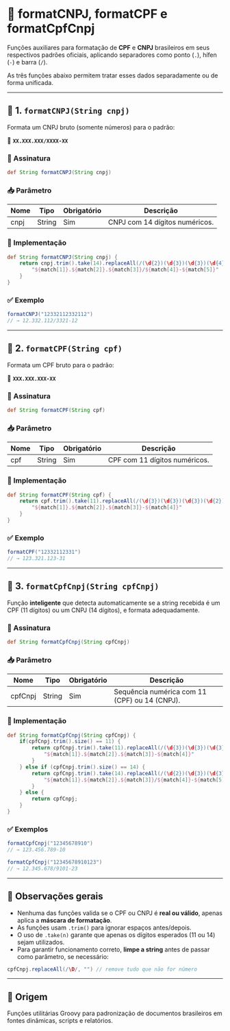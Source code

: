 # 🧾 formatCNPJ, formatCPF e formatCpfCnpj

Funções auxiliares para formatação de **CPF** e **CNPJ** brasileiros em seus respectivos padrões oficiais, aplicando separadores como ponto (`.`), hífen (`-`) e barra (`/`).

As três funções abaixo permitem tratar esses dados separadamente ou de forma unificada.

---

## 🔹 1. `formatCNPJ(String cnpj)`

Formata um CNPJ bruto (somente números) para o padrão:

📌 **`XX.XXX.XXX/XXXX-XX`**

### 🧾 Assinatura
```groovy
def String formatCNPJ(String cnpj)
```

### 📥 Parâmetro
| Nome | Tipo   | Obrigatório | Descrição                       |
|------|--------|-------------|----------------------------------|
| cnpj | String | Sim         | CNPJ com 14 dígitos numéricos.   |

### 🔁 Implementação
```groovy
def String formatCNPJ(String cnpj) {
    return cnpj.trim().take(14).replaceAll(/(\d{2})(\d{3})(\d{3})(\d{4})(\d{2})/) { match ->
        "${match[1]}.${match[2]}.${match[3]}/${match[4]}-${match[5]}"
    }
}
```

### ✅ Exemplo
```groovy
formatCNPJ("12332112332112")
// → 12.332.112/3321-12
```

---

## 🔹 2. `formatCPF(String cpf)`

Formata um CPF bruto para o padrão:

📌 **`XXX.XXX.XXX-XX`**

### 🧾 Assinatura
```groovy
def String formatCPF(String cpf)
```

### 📥 Parâmetro
| Nome | Tipo   | Obrigatório | Descrição                     |
|------|--------|-------------|-------------------------------|
| cpf  | String | Sim         | CPF com 11 dígitos numéricos. |

### 🔁 Implementação
```groovy
def String formatCPF(String cpf) {
    return cpf.trim().take(11).replaceAll(/(\d{3})(\d{3})(\d{3})(\d{2})/) { match ->
        "${match[1]}.${match[2]}.${match[3]}-${match[4]}"
    }
}
```

### ✅ Exemplo
```groovy
formatCPF("12332112331")
// → 123.321.123-31
```

---

## 🔹 3. `formatCpfCnpj(String cpfCnpj)`

Função **inteligente** que detecta automaticamente se a string recebida é um CPF (11 dígitos) ou um CNPJ (14 dígitos), e formata adequadamente.

### 🧾 Assinatura
```groovy
def String formatCpfCnpj(String cpfCnpj)
```

### 📥 Parâmetro
| Nome     | Tipo   | Obrigatório | Descrição                                    |
|----------|--------|-------------|-----------------------------------------------|
| cpfCnpj  | String | Sim         | Sequência numérica com 11 (CPF) ou 14 (CNPJ). |

### 🔁 Implementação
```groovy
def String formatCpfCnpj(String cpfCnpj) {
    if(cpfCnpj.trim().size() == 11) {
        return cpfCnpj.trim().take(11).replaceAll(/(\d{3})(\d{3})(\d{3})(\d{2})/) { match ->
            "${match[1]}.${match[2]}.${match[3]}-${match[4]}"
        }
    } else if (cpfCnpj.trim().size() == 14) {
        return cpfCnpj.trim().take(14).replaceAll(/(\d{2})(\d{3})(\d{3})(\d{4})(\d{2})/) { match ->
            "${match[1]}.${match[2]}.${match[3]}/${match[4]}-${match[5]}"
        }
    } else {
        return cpfCnpj;
    }
}
```

### ✅ Exemplos
```groovy
formatCpfCnpj("12345678910")
// → 123.456.789-10

formatCpfCnpj("12345678910123")
// → 12.345.678/9101-23
```

---

## 💬 Observações gerais

- Nenhuma das funções valida se o CPF ou CNPJ é **real ou válido**, apenas aplica a **máscara de formatação**.
- As funções usam `.trim()` para ignorar espaços antes/depois.
- O uso de `.take(n)` garante que apenas os dígitos esperados (11 ou 14) sejam utilizados.
- Para garantir funcionamento correto, **limpe a string** antes de passar como parâmetro, se necessário:

```groovy
cpfCnpj.replaceAll(/\D/, "") // remove tudo que não for número
```

---

## 📂 Origem

Funções utilitárias Groovy para padronização de documentos brasileiros em fontes dinâmicas, scripts e relatórios.
